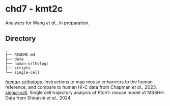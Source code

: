 # chd7 - kmt2c
Analyses for Wang *et al.*, in preparation.

## Directory
```
.
├── README.md
├── data
├── human-orthologs
├── scripts
└── single-cell
```
[*human-orthologs*](human-orthologs). Instructions to map mouse enhancers to the human reference, and compare to human Hi-C data from Chapman *et al.,* 2023.  
[*single-cell*](single-cell). Single cell trajectory analysis of Ptch1- mouse model of MBSHH. Data from Shiraishi *et al.,* 2024.

